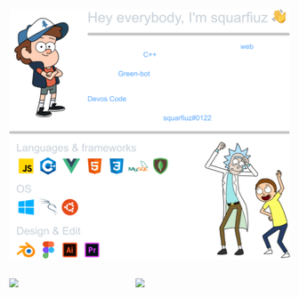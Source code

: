 ![squarfiuz's presentation](aboutme.png)

<br>

<img align="left" width="45%" src="https://github-readme-stats.vercel.app/api?username=squarfiuz&show_icons=true&hide_border=true&theme=tokyonight">
<img align="left" width="45%" src="https://github-readme-stats.vercel.app/api/top-langs?username=squarfiuz&show_icons=true&hide_border=true&theme=tokyonight&layout=compact">
